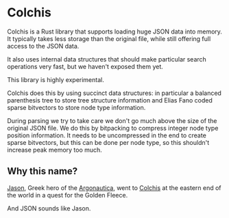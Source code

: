 # Colchis

Colchis is a Rust library that supports loading huge JSON data into memory. It
typically takes less storage than the original file, while still offering full
access to the JSON data.

It also uses internal data structures that should make particular search
operations very fast, but we haven't exposed them yet.

This library is highly experimental.

Colchis does this by using succinct data structures: in particular a balanced
parenthesis tree to store tree structure information and Elias Fano coded sparse
bitvectors to store node type information.

During parsing we try to take care we don't go much above the size of the
original JSON file. We do this by bitpacking to compress integer node type
position information. It needs to be uncompressed in the end to create sparse
bitvectors, but this can be done per node type, so this shouldn't increase peak
memory too much.

## Why this name?

[Jason](https://en.wikipedia.org/wiki/Jason), Greek hero of the
[Argonautica](https://en.wikipedia.org/wiki/Argonautica), went to
[Colchis](https://en.wikipedia.org/wiki/Colchis) at the eastern end of the world
in a quest for the Golden Fleece.

And JSON sounds like Jason.
